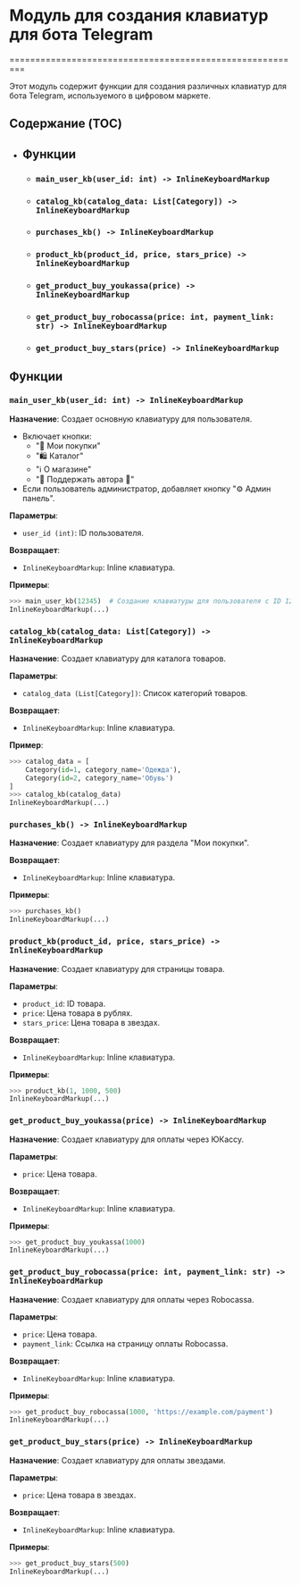 # Модуль для создания клавиатур для бота Telegram
=========================================================

Этот модуль содержит функции для создания различных клавиатур для бота Telegram, 
используемого в цифровом маркете.

## Содержание (TOC)
- ## Функции
   - ### `main_user_kb(user_id: int) -> InlineKeyboardMarkup`
   - ### `catalog_kb(catalog_data: List[Category]) -> InlineKeyboardMarkup`
   - ### `purchases_kb() -> InlineKeyboardMarkup`
   - ### `product_kb(product_id, price, stars_price) -> InlineKeyboardMarkup`
   - ### `get_product_buy_youkassa(price) -> InlineKeyboardMarkup`
   - ### `get_product_buy_robocassa(price: int, payment_link: str) -> InlineKeyboardMarkup`
   - ### `get_product_buy_stars(price) -> InlineKeyboardMarkup`


## Функции

### `main_user_kb(user_id: int) -> InlineKeyboardMarkup`

**Назначение**: 
Создает основную клавиатуру для пользователя.
- Включает кнопки:
  - "👤 Мои покупки" 
  - "🛍 Каталог" 
  - "ℹ️ О магазине" 
  - "🌟 Поддержать автора 🌟" 
- Если пользователь администратор, добавляет кнопку "⚙️ Админ панель".


**Параметры**:
- `user_id (int)`: ID пользователя.


**Возвращает**:
- `InlineKeyboardMarkup`:  Inline клавиатура.


**Примеры**:
```python
>>> main_user_kb(12345)  # Создание клавиатуры для пользователя с ID 12345
InlineKeyboardMarkup(...)
```

### `catalog_kb(catalog_data: List[Category]) -> InlineKeyboardMarkup`

**Назначение**: Создает клавиатуру для каталога товаров. 

**Параметры**:
- `catalog_data (List[Category])`: Список категорий товаров.

**Возвращает**:
- `InlineKeyboardMarkup`: Inline клавиатура.

**Пример**:
```python
>>> catalog_data = [
    Category(id=1, category_name='Одежда'), 
    Category(id=2, category_name='Обувь')
] 
>>> catalog_kb(catalog_data)  
InlineKeyboardMarkup(...)
```

### `purchases_kb() -> InlineKeyboardMarkup`

**Назначение**: Создает клавиатуру для раздела "Мои покупки".

**Возвращает**:
- `InlineKeyboardMarkup`: Inline клавиатура.


**Примеры**:
```python
>>> purchases_kb() 
InlineKeyboardMarkup(...)
```

### `product_kb(product_id, price, stars_price) -> InlineKeyboardMarkup`

**Назначение**: Создает клавиатуру для страницы товара.

**Параметры**:
- `product_id`: ID товара.
- `price`: Цена товара в рублях.
- `stars_price`: Цена товара в звездах.

**Возвращает**:
- `InlineKeyboardMarkup`: Inline клавиатура.


**Примеры**:
```python
>>> product_kb(1, 1000, 500) 
InlineKeyboardMarkup(...)
```

### `get_product_buy_youkassa(price) -> InlineKeyboardMarkup`

**Назначение**: Создает клавиатуру для оплаты через ЮКассу.

**Параметры**:
- `price`: Цена товара.

**Возвращает**:
- `InlineKeyboardMarkup`: Inline клавиатура.


**Примеры**:
```python
>>> get_product_buy_youkassa(1000)
InlineKeyboardMarkup(...)
```

### `get_product_buy_robocassa(price: int, payment_link: str) -> InlineKeyboardMarkup`

**Назначение**: Создает клавиатуру для оплаты через Robocassa.

**Параметры**:
- `price`: Цена товара.
- `payment_link`: Ссылка на страницу оплаты Robocassa.

**Возвращает**:
- `InlineKeyboardMarkup`: Inline клавиатура.


**Примеры**:
```python
>>> get_product_buy_robocassa(1000, 'https://example.com/payment')
InlineKeyboardMarkup(...)
```

### `get_product_buy_stars(price) -> InlineKeyboardMarkup`

**Назначение**: Создает клавиатуру для оплаты звездами.

**Параметры**:
- `price`: Цена товара в звездах.

**Возвращает**:
- `InlineKeyboardMarkup`: Inline клавиатура.


**Примеры**:
```python
>>> get_product_buy_stars(500)
InlineKeyboardMarkup(...)
```